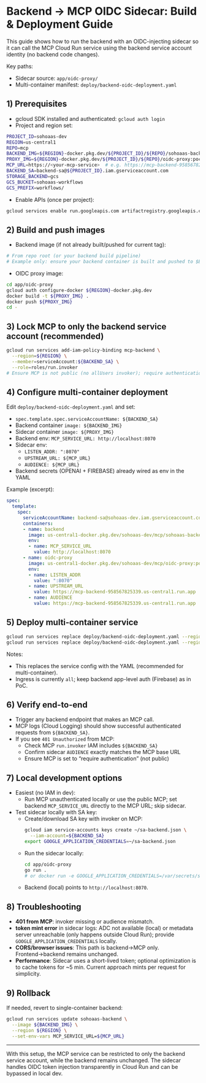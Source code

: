 # Backend → MCP OIDC Sidecar: Build & Deployment Guide

This guide shows how to run the backend with an OIDC-injecting sidecar so it can call the MCP Cloud Run service using the backend service account identity (no backend code changes).

Key paths:
- Sidecar source: `app/oidc-proxy/`
- Multi-container manifest: `deploy/backend-oidc-deployment.yaml`

## 1) Prerequisites
- gcloud SDK installed and authenticated: `gcloud auth login`
- Project and region set:
```bash
PROJECT_ID=sohoaas-dev
REGION=us-central1
REPO=mcp
BACKEND_IMG=${REGION}-docker.pkg.dev/${PROJECT_ID}/${REPO}/sohoaas-backend:poctag
PROXY_IMG=${REGION}-docker.pkg.dev/${PROJECT_ID}/${REPO}/oidc-proxy:poctag
MCP_URL=https://<your-mcp-service>  # e.g. https://mcp-backend-958567825339.us-central1.run.app
BACKEND_SA=backend-sa@${PROJECT_ID}.iam.gserviceaccount.com
STORAGE_BACKEND=gcs
GCS_BUCKET=sohoaas-workflows
GCS_PREFIX=workflows/
```
- Enable APIs (once per project):
```bash
gcloud services enable run.googleapis.com artifactregistry.googleapis.com iam.googleapis.com
```

## 2) Build and push images
- Backend image (if not already built/pushed for current tag):
```bash
# From repo root (or your backend build pipeline)
# Example only: ensure your backend container is built and pushed to $BACKEND_IMG
```
- OIDC proxy image:
```bash
cd app/oidc-proxy
gcloud auth configure-docker ${REGION}-docker.pkg.dev
docker build -t ${PROXY_IMG} .
docker push ${PROXY_IMG}
cd -
```

## 3) Lock MCP to only the backend service account (recommended)
```bash
gcloud run services add-iam-policy-binding mcp-backend \
  --region=${REGION} \
  --member=serviceAccount:${BACKEND_SA} \
  --role=roles/run.invoker
# Ensure MCP is not public (no allUsers invoker); require authentication on MCP.
```

## 4) Configure multi-container deployment
Edit `deploy/backend-oidc-deployment.yaml` and set:
- `spec.template.spec.serviceAccountName: ${BACKEND_SA}`
- Backend container `image: ${BACKEND_IMG}`
- Sidecar container `image: ${PROXY_IMG}`
- Backend env: `MCP_SERVICE_URL: http://localhost:8070`
- Sidecar env:
  - `LISTEN_ADDR: ":8070"`
  - `UPSTREAM_URL: ${MCP_URL}`
  - `AUDIENCE: ${MCP_URL}`
- Backend secrets (OPENAI + FIREBASE) already wired as env in the YAML

Example (excerpt):
```yaml
spec:
  template:
    spec:
      serviceAccountName: backend-sa@sohoaas-dev.iam.gserviceaccount.com
      containers:
      - name: backend
        image: us-central1-docker.pkg.dev/sohoaas-dev/mcp/sohoaas-backend:poctag
        env:
        - name: MCP_SERVICE_URL
          value: http://localhost:8070
      - name: oidc-proxy
        image: us-central1-docker.pkg.dev/sohoaas-dev/mcp/oidc-proxy:poctag
        env:
        - name: LISTEN_ADDR
          value: ":8070"
        - name: UPSTREAM_URL
          value: https://mcp-backend-958567825339.us-central1.run.app
        - name: AUDIENCE
          value: https://mcp-backend-958567825339.us-central1.run.app
```

## 5) Deploy multi-container service
```bash
gcloud run services replace deploy/backend-oidc-deployment.yaml --region=${REGION}
gcloud run services replace deploy/backend-oidc-deployment.yaml --region=us-central1 --platform=managed --project=sohoaas-dev
```
Notes:
- This replaces the service config with the YAML (recommended for multi-container).
- Ingress is currently `all`; keep backend app-level auth (Firebase) as in PoC.

## 6) Verify end-to-end
- Trigger any backend endpoint that makes an MCP call.
- MCP logs (Cloud Logging) should show successful authenticated requests from `${BACKEND_SA}`.
- If you see `401 Unauthorized` from MCP:
  - Check MCP `run.invoker` IAM includes `${BACKEND_SA}`
  - Confirm sidecar `AUDIENCE` exactly matches the MCP base URL
  - Ensure MCP is set to “require authentication” (not public)

## 7) Local development options
- Easiest (no IAM in dev):
  - Run MCP unauthenticated locally or use the public MCP; set backend `MCP_SERVICE_URL` directly to the MCP URL; skip sidecar.
- Test sidecar locally with SA key:
  - Create/download SA key with invoker on MCP:
    ```bash
    gcloud iam service-accounts keys create ~/sa-backend.json \
      --iam-account=${BACKEND_SA}
    export GOOGLE_APPLICATION_CREDENTIALS=~/sa-backend.json
    ```
  - Run the sidecar locally:
    ```bash
    cd app/oidc-proxy
    go run .
    # or docker run -e GOOGLE_APPLICATION_CREDENTIALS=/var/secrets/sa.json ...
    ```
  - Backend (local) points to `http://localhost:8070`.

## 8) Troubleshooting
- **401 from MCP**: invoker missing or audience mismatch.
- **token mint error** in sidecar logs: ADC not available (local) or metadata server unreachable (only happens outside Cloud Run); provide `GOOGLE_APPLICATION_CREDENTIALS` locally.
- **CORS/browser issues**: This path is backend→MCP only. Frontend→backend remains unchanged.
- **Performance**: Sidecar uses a short-lived token; optional optimization is to cache tokens for ~5 min. Current approach mints per request for simplicity.

## 9) Rollback
If needed, revert to single-container backend:
```bash
gcloud run services update sohoaas-backend \
  --image ${BACKEND_IMG} \
  --region ${REGION} \
  --set-env-vars MCP_SERVICE_URL=${MCP_URL}
```

---
With this setup, the MCP service can be restricted to only the backend service account, while the backend remains unchanged. The sidecar handles OIDC token injection transparently in Cloud Run and can be bypassed in local dev.
